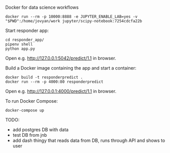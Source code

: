 Docker for data science workflows

```
docker run --rm -p 10000:8888 -e JUPYTER_ENABLE_LAB=yes -v "$PWD":/home/jovyan/work jupyter/scipy-notebook:7254cdcfa22b
```

Start responder app:

```
cd responder_app/
pipenv shell
python app.py
```

Open e.g. http://127.0.0.1:5042/predict/1.1 in browser.

Build a Docker image containing the app and start a container:

```
docker build -t responderpredict .
docker run --rm -p 4000:80 responderpredict
```

Open e.g. http://127.0.0.1:4000/predict/1.1 in browser.

To run Docker Compose:

```
docker-compose up
```

TODO:

- add postgres DB with data
- test DB from jnb
- add dash thingy that reads data from DB, runs through API and shows to user
